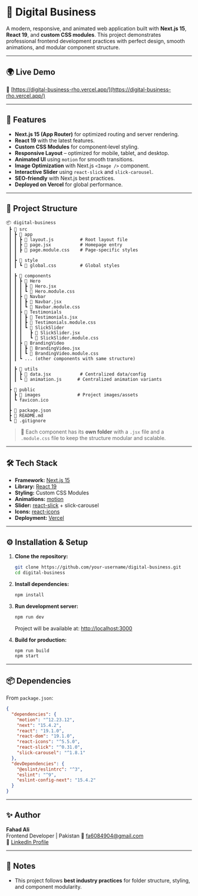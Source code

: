 # 📌 Digital Business

A modern, responsive, and animated web application built with **Next.js 15**, **React 19**, and **custom CSS modules**. This project demonstrates professional frontend development practices with perfect design, smooth animations, and modular component structure.

---

## 🌍 Live Demo

🔗 [https://digital-business-rho.vercel.app/](https://digital-business-rho.vercel.app/)

---

## 🚀 Features

- **Next.js 15 (App Router)** for optimized routing and server rendering.
- **React 19** with the latest features.
- **Custom CSS Modules** for component‑level styling.
- **Responsive Layout** – optimized for mobile, tablet, and desktop.
- **Animated UI** using `motion` for smooth transitions.
- **Image Optimization** with Next.js `<Image />` component.
- **Interactive Slider** using `react-slick` and `slick-carousel`.
- **SEO‑friendly** with Next.js best practices.
- **Deployed on Vercel** for global performance.

---

## 📂 Project Structure

```
📦 digital-business
 ┣ 📂 src
 ┃ ┣ 📂 app
 ┃ ┃ ┣ 📜 layout.js          # Root layout file
 ┃ ┃ ┣ 📜 page.jsx           # Homepage entry
 ┃ ┃ ┣ 📜 page.module.css    # Page-specific styles
 ┃ ┃
 ┃ ┣ 📂 style
 ┃ ┃ ┗ 📜 global.css         # Global styles
 ┃
 ┃ ┣ 📂 components
 ┃ ┃ ┣ 📂 Hero
 ┃ ┃ ┃ ┣ 📜 Hero.jsx
 ┃ ┃ ┃ ┗ 📜 Hero.module.css
 ┃ ┃ ┣ 📂 Navbar
 ┃ ┃ ┃ ┣ 📜 Navbar.jsx
 ┃ ┃ ┃ ┗ 📜 Navbar.module.css
 ┃ ┃ ┣ 📂 Testimonials
 ┃ ┃ ┃ ┣ 📜 Testimonials.jsx
 ┃ ┃ ┃ ┣ 📜 Testimonials.module.css
 ┃ ┃ ┃ ┗ 📂 SlickSlider
 ┃ ┃ ┃   ┣ 📜 SlickSlider.jsx
 ┃ ┃ ┃   ┗ 📜 SlickSlider.module.css
 ┃ ┃ ┣ 📂 BrandingVideo
 ┃ ┃ ┃ ┣ 📜 BrandingVideo.jsx
 ┃ ┃ ┃ ┗ 📜 BrandingVideo.module.css
 ┃ ┃ ┗ ... (other components with same structure)
 ┃
 ┃ ┣ 📂 utils
 ┃ ┃ ┣ 📜 data.jsx           # Centralized data/config
 ┃ ┃ ┗ 📜 animation.js      # Centralized animation variants
 ┃
 ┣ 📂 public
 ┃ ┣ 📂 images              # Project images/assets
 ┃ ┗ favicon.ico
 ┃
 ┣ 📜 package.json
 ┣ 📜 README.md
 ┗ 📜 .gitignore
```

> 🔑 Each component has its **own folder** with a `.jsx` file and a `.module.css` file to keep the structure modular and scalable.

---

## 🛠 Tech Stack

- **Framework:** [Next.js 15](https://nextjs.org/)
- **Library:** [React 19](https://react.dev/)
- **Styling:** Custom CSS Modules
- **Animations:** [motion](https://motion.dev/)
- **Slider:** [react-slick](https://react-slick.neostack.com/) + slick-carousel
- **Icons:** [react-icons](https://react-icons.github.io/react-icons/)
- **Deployment:** [Vercel](https://vercel.com/)

---

## ⚙️ Installation & Setup

1. **Clone the repository:**

   ```bash
   git clone https://github.com/your-username/digital-business.git
   cd digital-business
   ```

2. **Install dependencies:**

   ```bash
   npm install
   ```

3. **Run development server:**

   ```bash
   npm run dev
   ```

   Project will be available at: [http://localhost:3000](http://localhost:3000)

4. **Build for production:**

   ```bash
   npm run build
   npm start
   ```

---

## 📦 Dependencies

From `package.json`:

```json
{
  "dependencies": {
    "motion": "^12.23.12",
    "next": "15.4.2",
    "react": "19.1.0",
    "react-dom": "19.1.0",
    "react-icons": "^5.5.0",
    "react-slick": "^0.31.0",
    "slick-carousel": "^1.8.1"
  },
  "devDependencies": {
    "@eslint/eslintrc": "^3",
    "eslint": "^9",
    "eslint-config-next": "15.4.2"
  }
}
```

---

## ✨ Author

**Fahad Ali**\
Frontend Developer | Pakistan
📧 [fa6084904@gmail.com](mailto:fa6084904@gmail.com)\
🔗 [LinkedIn Profile](https://www.linkedin.com/in/fahad-ali-759700369/)

---

## 📌 Notes

- This project follows **best industry practices** for folder structure, styling, and component modularity.
